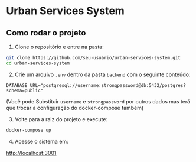 # Urban Services System

## Como rodar o projeto

1. Clone o repositório e entre na pasta:

```bash
git clone https://github.com/seu-usuario/urban-services-system.git
cd urban-services-system
```

2. Crie um arquivo `.env` dentro da pasta `backend` com o seguinte conteúdo:

```
DATABASE_URL="postgresql://username:strongpassword@db:5432/postgres?schema=public"
```

(Você pode Substituir `username` e `strongpassword` por outros dados mas terá que trocar a configuração do docker-compose também)

3. Volte para a raiz do projeto e execute:

```bash
docker-compose up
```

4. Acesse o sistema em:

[http://localhost:3001](http://localhost:3001)
